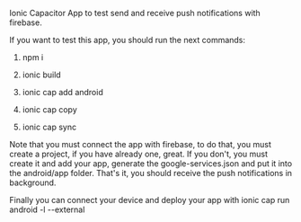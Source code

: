Ionic Capacitor App to test send and receive push notifications with firebase.

If you want to test this app, you should run the next commands:

1) npm i

2) ionic build

3) ionic cap add android

4) ionic cap copy

5) ionic cap sync

Note that you must connect the app with firebase, to do that, you must create a project, if you have already one, great. If you don't, you must create it and add your app, generate the google-services.json and put it into the android/app folder.
That's it, you should receive the push notifications in background.

Finally you can connect your device and deploy your app with ionic cap run android -l --external

